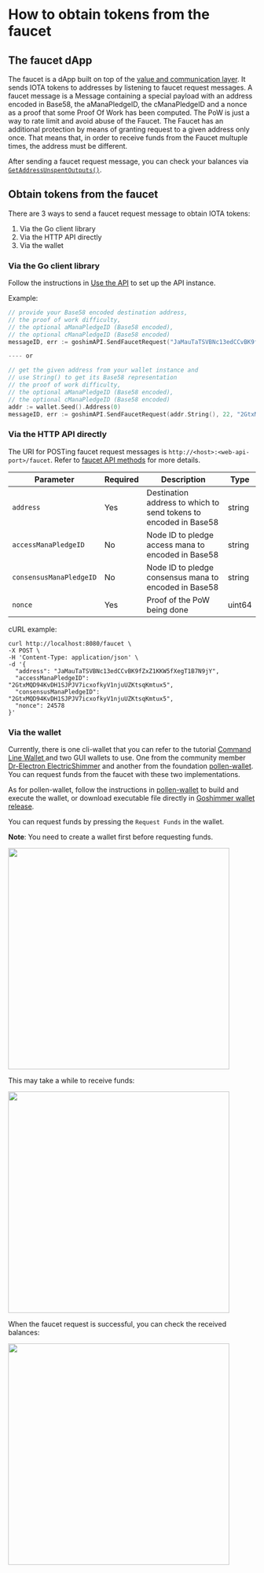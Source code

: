 # How to obtain tokens from the faucet

## The faucet dApp
The faucet is a dApp built on top of the [value and communication layer](../concepts/layers.md). It sends IOTA tokens to addresses by listening to faucet request messages. A faucet message is a Message containing a special payload with an address encoded in Base58, the aManaPledgeID, the cManaPledgeID and a nonce as a proof that some Proof Of Work has been computed. The PoW is just a way to rate limit and avoid abuse of the Faucet. The Faucet has an additional protection by means of granting request to a given address only once. That means that, in order to receive funds from the Faucet multuple times, the address must be different.

After sending a faucet request message, you can check your balances via [`GetAddressUnspentOutputs()`](../apis/ledgerstate.md).

## Obtain tokens from the faucet
There are 3 ways to send a faucet request message to obtain IOTA tokens:
1. Via the Go client library
2. Via the HTTP API directly
3. Via the wallet

### Via the Go client library
Follow the instructions in [Use the API](../apis/api.md) to set up the API instance. 

Example:
```go
// provide your Base58 encoded destination address,
// the proof of work difficulty,
// the optional aManaPledgeID (Base58 encoded),
// the optional cManaPledgeID (Base58 encoded)
messageID, err := goshimAPI.SendFaucetRequest("JaMauTaTSVBNc13edCCvBK9fZxZ1KKW5fXegT1B7N9jY", 22, "2GtxMQD94KvDH1SJPJV7icxofkyV1njuUZKtsqKmtux5", "2GtxMQD94KvDH1SJPJV7icxofkyV1njuUZKtsqKmtux5")

---- or

// get the given address from your wallet instance and 
// use String() to get its Base58 representation
// the proof of work difficulty,
// the optional aManaPledgeID (Base58 encoded),
// the optional cManaPledgeID (Base58 encoded)
addr := wallet.Seed().Address(0)
messageID, err := goshimAPI.SendFaucetRequest(addr.String(), 22, "2GtxMQD94KvDH1SJPJV7icxofkyV1njuUZKtsqKmtux5", "2GtxMQD94KvDH1SJPJV7icxofkyV1njuUZKtsqKmtux5")
```

### Via the HTTP API directly
The URI for POSTing faucet request messages is `http://<host>:<web-api-port>/faucet`. Refer to [faucet API methods](../apis/faucet) for more details.


| Parameter | Required | Description | Type    |
| --------- | -------- | ----------- | --- |
| `address`      | Yes     | Destination address to which to send tokens to encoded in Base58        | string     |
| `accessManaPledgeID`      | No     | Node ID to pledge access mana to encoded in Base58        | string     |
| `consensusManaPledgeID`      | No     | Node ID to pledge consensus mana to encoded in Base58        | string     |
| `nonce`      | Yes     | Proof of the PoW being done       | uint64     |

cURL example:
```
curl http://localhost:8080/faucet \
-X POST \
-H 'Content-Type: application/json' \
-d '{
  "address": "JaMauTaTSVBNc13edCCvBK9fZxZ1KKW5fXegT1B7N9jY",
  "accessManaPledgeID": "2GtxMQD94KvDH1SJPJV7icxofkyV1njuUZKtsqKmtux5",
  "consensusManaPledgeID": "2GtxMQD94KvDH1SJPJV7icxofkyV1njuUZKtsqKmtux5",
  "nonce": 24578
}'
```

### Via the wallet
Currently, there is one cli-wallet that you can refer to the tutorial [Command Line Wallet
](./wallet.md) and two GUI wallets to use. One from the community member [Dr-Electron ElectricShimmer](https://github.com/Dr-Electron/ElectricShimmer) and another from the foundation [pollen-wallet](https://github.com/iotaledger/pollen-wallet/tree/master). You can request funds from the faucet with these two implementations.

As for pollen-wallet, follow the instructions in [pollen-wallet](https://github.com/iotaledger/pollen-wallet/tree/master) to build and execute the wallet, or download executable file directly in [Goshimmer wallet release](https://github.com/iotaledger/pollen-wallet/releases).

You can request funds by pressing the `Request Funds` in the wallet.

**Note**: You need to create a wallet first before requesting funds.

<img src="https://user-images.githubusercontent.com/11289354/88524828-70edea00-d02c-11ea-9a01-d7e1a8b7bdfd.png" height="450">


This may take a while to receive funds:

<img src="https://user-images.githubusercontent.com/11289354/88525200-e0fc7000-d02c-11ea-9f7f-a545cf14b318.png" width="450">

When the faucet request is successful, you can check the received balances:

<img src="https://user-images.githubusercontent.com/11289354/88525478-38024500-d02d-11ea-92c7-25c80eb6a947.png" width="450">

